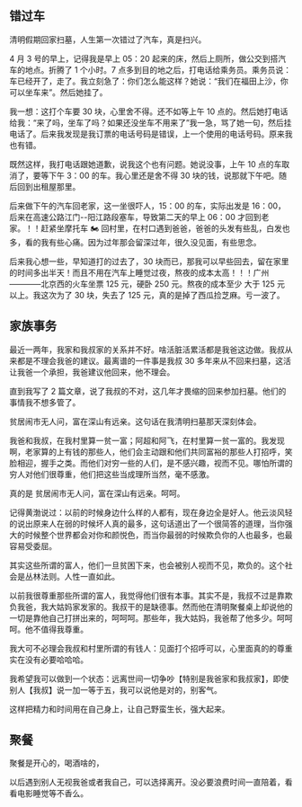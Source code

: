 ## 错过车

清明假期回家扫墓，人生第一次错过了汽车，真是扫兴。

4 月 3 号的早上，记得我是早上 05：20 起来的床，然后上厕所，做公交到搭汽车的地点。折腾了 1 个小时。7 点多到目的地之后，打电话给乘务员。乘务员说：车已经开了，走了。我立刻急了：你们怎么能这样？她说：“我们在福田上沙，你可以坐车来”。然后她挂了。

我一想：这打个车要 30 块，心里舍不得。还不如等上午 10 点的。然后她打电话给我：“来了吗，坐车了吗？如果还没坐车不用来了”我一急，骂了她一句，然后挂电话了。后来我发现是我订票的电话号码是错误，上一个使用的电话号码。原来我也有错。

既然这样，我打电话跟她道歉，说我这个也有问题。她说没事，上午 10 点的车取消了，要等下午 3：00 的车。我心里还是舍不得 30 块的钱，说那就下午吧。随后回到出租屋那里。

后来做下午的汽车回老家，这一坐很吓人，15：00 的车，实际出发是 16：00，后来在高速公路江门--阳江路段塞车，导致第二天的早上 06：00 才回到老家。！！赶紧坐摩托车 🏍 回村里，在村口遇到爸爸，爸爸的头发有些乱，白发也多，看的我有些心痛。因为过年那会留深过年，很久没见面，有些思念。

后来我心想一些，早知道打的过去了，30 块而已，那我可以早些回去，留在家里的时间多出半天！而且不用在汽车上睡觉过夜，熬夜的成本太高！！！广州————北京西的火车坐票 125 元，硬卧 250 元。熬夜的成本至少 大于 125 元以上。我这次为了 30 块，失去了 125 元，真的是掉了西瓜捡芝麻。亏一波了。

## 家族事务

最近一两年，我家和我叔家的关系并不好。啥活脏活累活都是我爸这边做。我叔从来都是不理会我爸的建议。最离谱的一件事是我叔 30 多年来从不回来扫墓，这活让我爸一个承担，我爸建议他回来，他不理会。

直到我写了 2 篇文章，说了我叔的不对，这几年才畏缩的回来参加扫墓。他们的事情我不想多管了。

贫居闹市无人问，富在深山有远亲。这句话在我清明扫墓那天深刻体会。

我爸和我叔，在我村里算一贫一富；阿超和阿飞，在村里算一贫一富的。我发现啊，老家算的上有钱的那些人，他们会主动跟和他们共同富裕的那些人打招呼，笑脸相迎，握手之类。而他们对穷一些的人们，是不感兴趣，视而不见。哪怕所谓的穷人对他们很尊重，他们把这些当成理所当然，毫不感激。

真的是 贫居闹市无人问，富在深山有远亲。呵呵。

记得黄渤说过：以前的时候身边什么样的人都有，现在身边全是好人。他云淡风轻的说出原来人在弱的时候坏人真的最多，这句话道出了一个很简答的道理，当你强大的时候整个世界都会对你和颜悦色，而当你最弱的时候欺负你的人也最多，也最容易受委屈。

其实这些所谓的富人，他们一旦贫困下来，也会被别人视而不见，欺负的。这个社会是丛林法则。人性一直如此。

以前我很尊重那些所谓的富人，我觉得他们很有本事。其实不是，我叔不过是靠欺负我爸，我大姑妈家发家的。我叔干的是缺德事。然而他在清明聚餐桌上却说他的一切是靠他自己打拼出来的，呵呵呵。那些年，我大姑妈，我爸帮了他多少。呵呵呵。他不值得我尊重。

我大可不必理会我叔和村里所谓的有钱人：见面打个招呼可以，心里面真的的尊重实在没有必要哈哈哈。

我希望我可以做到一个状态：远离世间一切争吵【特别是我爸家和我叔家】，即使别人【我叔】说一加一等于五，我可以说他是对的，别客气。

这样把精力和时间用在自己身上，让自己野蛮生长，强大起来。

## 聚餐

聚餐是开心的，喝酒啥的，

以后遇到别人无视我爸或者我自己，可以选择离开。没必要浪费时间一直陪着，看看电影睡觉等不香么。
